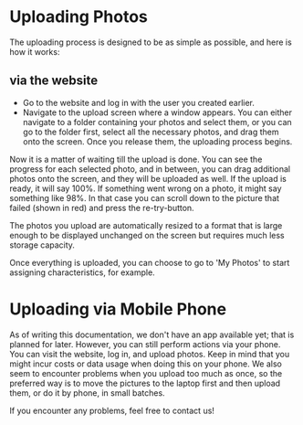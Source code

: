 # Uploading Photos

The uploading process is designed to be as simple as possible, and here is how it works:

## via the website

- Go to the website and log in with the user you created earlier.
- Navigate to the upload screen where a window appears. You can either navigate to a folder containing your photos and select them, or you can go to the folder first, select all the necessary photos, and drag them onto the screen. Once you release them, the uploading process begins.

Now it is a matter of waiting till the upload is done. You can see the progress for each selected photo, and in between, you can drag additional photos onto the screen, and they will be uploaded as well.
If the upload is ready, it will say 100%. If something went wrong on a photo, it might say something like 98%. In that case you can scroll down to the picture that failed (shown in red) and press the re-try-button.

The photos you upload are automatically resized to a format that is large enough to be displayed unchanged on the screen but requires much less storage capacity.

Once everything is uploaded, you can choose to go to 'My Photos' to start assigning characteristics, for example.

# Uploading via Mobile Phone

As of writing this documentation, we don't have an app available yet; that is planned for later. However, you can still perform actions via your phone. You can visit the website, log in, and upload photos. Keep in mind that you might incur costs or data usage when doing this on your phone. We also seem to encounter problems when you upload too much as once, so the preferred way is to move the pictures to the laptop first and then upload them, or do it by phone, in small batches.

If you encounter any problems, feel free to contact us!
